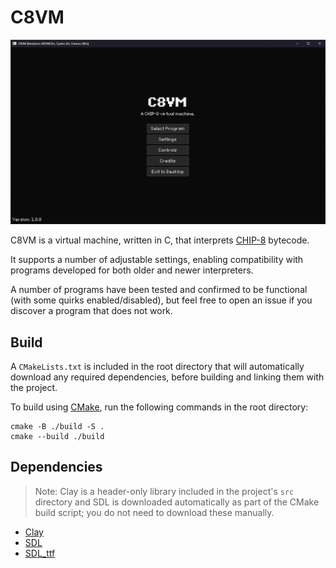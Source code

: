 # C8VM

![C8VM Main Menu](/screenshots/menu.png)

C8VM is a virtual machine, written in C, that interprets [CHIP-8](https://en.wikipedia.org/wiki/CHIP-8) bytecode.

It supports a number of adjustable settings, enabling compatibility with programs developed for both older and newer interpreters.

A number of programs have been tested and confirmed to be functional (with some quirks enabled/disabled), but feel free to open an issue if you discover a program that does not work.

## Build

A `CMakeLists.txt` is included in the root directory that will automatically download any required dependencies, before building and linking them with the project.

To build using [CMake](https://cmake.org/), run the following commands in the root directory:

```shell
cmake -B ./build -S .
cmake --build ./build
```

## Dependencies

> Note: Clay is a header-only library included in the project's `src` directory and SDL is downloaded automatically as part of the CMake build script; you do not need to download these manually.

- [Clay](https://github.com/nicbarker/clay)
- [SDL](https://github.com/libsdl-org/SDL)
- [SDL_ttf](https://github.com/libsdl-org/SDL_ttf)
